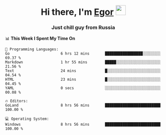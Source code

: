 
<h1 align="center">Hi there, I'm <a href="https://daniilshat.ru/" target="_blank">Egor</a> 
<img src="https://github.com/blackcater/blackcater/raw/main/images/Hi.gif" height="32"/></h1>
<h3 align="center">Just chill guy from Russia</h3>

<!--START_SECTION:waka-->
📊 **This Week I Spent My Time On** 

```text
💬 Programming Languages: 
Go                       6 hrs 12 mins       █████████████████░░░░░░░░   69.37 % 
Markdown                 1 hr 55 mins        █████░░░░░░░░░░░░░░░░░░░░   21.56 % 
Text                     24 mins             █░░░░░░░░░░░░░░░░░░░░░░░░   04.54 % 
HTML                     23 mins             █░░░░░░░░░░░░░░░░░░░░░░░░   04.45 % 
YAML                     0 secs              ░░░░░░░░░░░░░░░░░░░░░░░░░   00.08 % 

🔥 Editors: 
GoLand                   8 hrs 56 mins       █████████████████████████   100.00 % 

💻 Operating System: 
Windows                  8 hrs 56 mins       █████████████████████████   100.00 % 
```


<!--END_SECTION:waka-->
